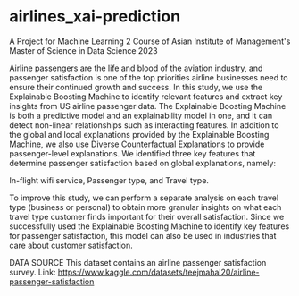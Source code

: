 # airlines_xai-prediction
A Project for Machine Learning 2 Course of Asian Institute of Management's Master of Science in Data Science 2023 

Airline passengers are the life and blood of the aviation industry, and passenger satisfaction is one of the top priorities airline businesses need to ensure their continued growth and success. In this study, we use the Explainable Boosting Machine to identify relevant features and extract key insights from US airline passenger data. The Explainable Boosting Machine is both a predictive model and an explainability model in one, and it can detect non-linear relationships such as interacting features. In addition to the global and local explanations provided by the Explainable Boosting Machine, we also use Diverse Counterfactual Explanations to provide passenger-level explanations. We identified three key features that determine passenger satisfaction based on global explanations, namely:

In-flight wifi service, Passenger type, and Travel type.

To improve this study, we can perform a separate analysis on each travel type (business or personal) to obtain more granular insights on what each travel type customer finds important for their overall satisfaction. Since we successfully used the Explainable Boosting Machine to identify key features for passenger satisfaction, this model can also be used in industries that care about customer satisfaction.


DATA SOURCE
This dataset contains an airline passenger satisfaction survey.
Link: https://www.kaggle.com/datasets/teejmahal20/airline-passenger-satisfaction
